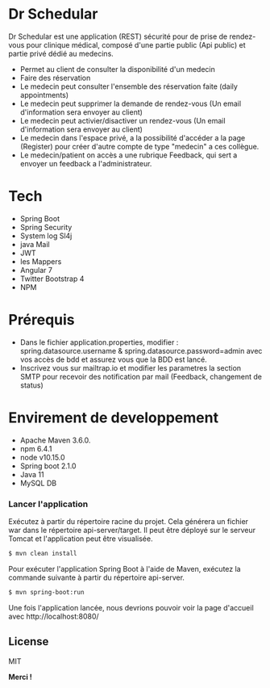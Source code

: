 # Dr Schedular


Dr Schedular est une application (REST) sécurité pour de prise de rendez-vous pour clinique médical, composé d'une partie public (Api public) et partie privé dédié au medecins.

  - Permet au client de consulter la disponibilité d'un medecin
  - Faire des réservation
  - Le medecin peut consulter l'ensemble des réservation faite (daily appointments)
  - Le medecin peut supprimer la demande de rendez-vous (Un email d'information sera envoyer au client)
  - Le medecin peut activier/disactiver un rendez-vous (Un email d'information sera envoyer au client)
  - Le medecin dans l'espace privé, a la possibilité d'accéder a la page (Register) pour créer d'autre compte de type "medecin" a ces collègue.
  - Le medecin/patient on accès a une rubrique Feedback, qui sert a envoyer un feedback a l'administrateur.

# Tech

  - Spring Boot
  - Spring Security
  - System log Sl4j
  - java Mail
  - JWT
  - les Mappers
  - Angular 7
  - Twitter Bootstrap 4
  - NPM

# Prérequis 

  - Dans le fichier application.properties, modifier : spring.datasource.username & spring.datasource.password=admin avec vos accès de bdd et assurez vous que la BDD est lancé.
  - Inscrivez vous sur mailtrap.io et modifier les parametres la section SMTP pour recevoir des notification par mail (Feedback, changement de status)

# Envirement de developpement 

  - Apache Maven 3.6.0.
  - npm 6.4.1
  - node v10.15.0
  - Spring boot 2.1.0
  - Java 11
  - MySQL DB

### Lancer l'application

Exécutez à partir du répertoire racine du projet. Cela générera un fichier war dans le répertoire api-server/target. Il peut être déployé sur le serveur Tomcat et l'application peut être visualisée.
```sh
$ mvn clean install 
```
Pour exécuter l'application Spring Boot à l'aide de Maven, exécutez la commande suivante à partir du répertoire api-server.
```sh
$ mvn spring-boot:run
```
Une fois l'application lancée, nous devrions pouvoir voir la page d'accueil avec http://localhost:8080/

License
----

MIT


**Merci !**

[//]: # (These are reference links used in the body of this note and get stripped out when the markdown processor does its job. There is no need to format nicely because it shouldn't be seen. Thanks SO - http://stackoverflow.com/questions/4823468/store-comments-in-markdown-syntax)

   [screenshot1]: <https://github.com/Alilat-imad/dr-schedular/screenshots/screenshot1.jpg>
   [screenshot2]: <https://github.com/Alilat-imad/dr-schedular/screenshots/screenshot2.jpg>
   [screenshot3]: <https://github.com/Alilat-imad/dr-schedular/screenshots/screenshot3.jpg>
   [screenshot4]: <https://github.com/Alilat-imad/dr-schedular/screenshots/screenshot4.jpg>
   [screenshot5]: <https://github.com/Alilat-imad/dr-schedular/screenshots/screenshot5.jpg>
   [screenshot6]: <https://github.com/Alilat-imad/dr-schedular/screenshots/screenshot6.jpg>
   